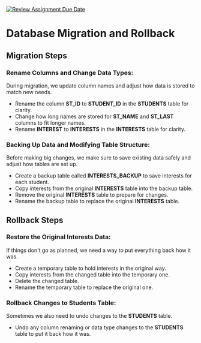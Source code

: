[![Review Assignment Due Date](https://classroom.github.com/assets/deadline-readme-button-24ddc0f5d75046c5622901739e7c5dd533143b0c8e959d652212380cedb1ea36.svg)](https://classroom.github.com/a/JwSLLxUh)

<!DOCTYPE html>
<html lang="en">
<head>
    <meta charset="UTF-8">
    <meta name="viewport" content="width=device-width, initial-scale=1.0">
    <title>Database Migration and Rollback</title>
</head>
<body>

<h1>Database Migration and Rollback</h1>

<h2>Migration Steps</h2>

<h3>Rename Columns and Change Data Types:</h3>
<p>
    During migration, we update column names and adjust how data is stored to match new needs.
</p>
<ul>
    <li>Rename the column <strong>ST_ID</strong> to <strong>STUDENT_ID</strong> in the <strong>STUDENTS</strong> table for clarity.</li>
    <li>Change how long names are stored for <strong>ST_NAME</strong> and <strong>ST_LAST</strong> columns to fit longer names.</li>
    <li>Rename <strong>INTEREST</strong> to <strong>INTERESTS</strong> in the <strong>INTERESTS</strong> table for clarity.</li>
</ul>

<h3>Backing Up Data and Modifying Table Structure:</h3>
<p>
    Before making big changes, we make sure to save existing data safely and adjust how tables are set up.
</p>
<ul>
    <li>Create a backup table called <strong>INTERESTS_BACKUP</strong> to save interests for each student.</li>
    <li>Copy interests from the original <strong>INTERESTS</strong> table into the backup table.</li>
    <li>Remove the original <strong>INTERESTS</strong> table to prepare for changes.</li>
    <li>Rename the backup table to replace the original <strong>INTERESTS</strong> table.</li>
</ul>

<h2>Rollback Steps</h2>

<h3>Restore the Original Interests Data:</h3>
<p>
    If things don't go as planned, we need a way to put everything back how it was.
</p>
<ul>
    <li>Create a temporary table to hold interests in the original way.</li>
    <li>Copy interests from the changed table into the temporary one.</li>
    <li>Delete the changed table.</li>
    <li>Rename the temporary table to replace the original one.</li>
</ul>

<h3>Rollback Changes to Students Table:</h3>
<p>
    Sometimes we also need to undo changes to the <strong>STUDENTS</strong> table.
</p>
<ul>
    <li>Undo any column renaming or data type changes to the <strong>STUDENTS</strong> table to put it back how it was.</li>
</ul>

</body>
</html>